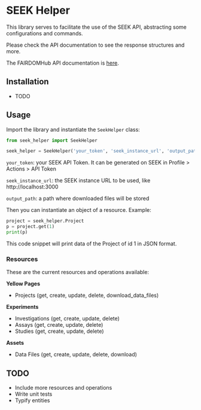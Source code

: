# SEEK Helper

This library serves to facilitate the use of the SEEK API, abstracting some configurations and commands.

Please check the API documentation to see the response structures and more.

The FAIRDOMHub API documentation is [here](https://fairdomhub.org/api).

## Installation

- TODO

## Usage

Import the library and instantiate the `SeekHelper` class:

```python
from seek_helper import SeekHelper

seek_helper = SeekHelper('your_token', 'seek_instance_url', 'output_path')
```

`your_token`: your SEEK API Token. It can be generated on SEEK in Profile > Actions > API Token

`seek_instance_url`: the SEEK instance URL to be used, like http://localhost:3000

`output_path`: a path where downloaded files will be stored

Then you can instantiate an object of a resource. Example:

```python
project = seek_helper.Project
p = project.get(1)
print(p)
```

This code snippet will print data of the Project of id 1 in JSON format.

### Resources

These are the current resources and operations available:

**Yellow Pages**
- Projects (get, create, update, delete, download_data_files)

**Experiments**
- Investigations (get, create, update, delete)
- Assays (get, create, update, delete)
- Studies (get, create, update, delete)

**Assets**
- Data Files (get, create, update, delete, download)

## TODO
- Include more resources and operations
- Write unit tests
- Typify entities
